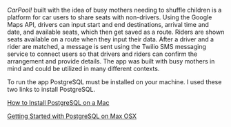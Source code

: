 *CarPool!* built with the idea of busy mothers needing to shuffle children is a platform for car users to share seats with non-drivers. Using the Google Maps API, drivers can input start and end destinations, arrival time and date, and available seats, which then get saved as a route. Riders are shown seats available on a route when they input their data.  After a driver and a rider are matched, a message is sent using the Twilio SMS messaging service to connect users so that drivers and riders can confirm the arrangement and provide details. The app was built with busy mothers in mind and could be utilized in many different contexts. 

To run the app PostgreSQL must be installed on your machine. I used these two links to install PostgreSQL.

[How to Install PostgreSQL on a Mac](https://www.codementor.io/engineerapart/getting-started-with-postgresql-on-mac-osx-are8jcopb)

[Getting Started with PostgreSQL on Max OSX](https://www.moncefbelyamani.com/how-to-install-postgresql-on-a-mac-with-homebrew-and-lunchy/)

